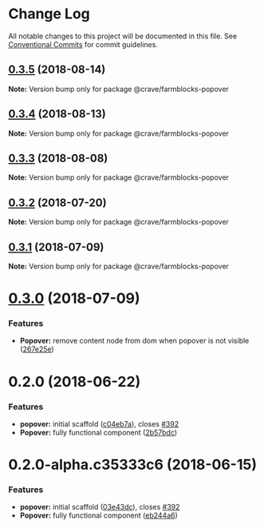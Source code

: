 # Change Log

All notable changes to this project will be documented in this file.
See [Conventional Commits](https://conventionalcommits.org) for commit guidelines.

<a name="0.3.5"></a>
## [0.3.5](https://github.com/CraveFood/farmblocks/compare/@crave/farmblocks-popover@0.3.4...@crave/farmblocks-popover@0.3.5) (2018-08-14)




**Note:** Version bump only for package @crave/farmblocks-popover

<a name="0.3.4"></a>
## [0.3.4](https://github.com/CraveFood/farmblocks/compare/@crave/farmblocks-popover@0.3.3...@crave/farmblocks-popover@0.3.4) (2018-08-13)




**Note:** Version bump only for package @crave/farmblocks-popover

<a name="0.3.3"></a>
## [0.3.3](https://github.com/CraveFood/farmblocks/compare/@crave/farmblocks-popover@0.3.2...@crave/farmblocks-popover@0.3.3) (2018-08-08)




**Note:** Version bump only for package @crave/farmblocks-popover

<a name="0.3.2"></a>
## [0.3.2](https://github.com/CraveFood/farmblocks/compare/@crave/farmblocks-popover@0.3.1...@crave/farmblocks-popover@0.3.2) (2018-07-20)




**Note:** Version bump only for package @crave/farmblocks-popover

<a name="0.3.1"></a>
## [0.3.1](https://github.com/CraveFood/farmblocks/compare/@crave/farmblocks-popover@0.3.0...@crave/farmblocks-popover@0.3.1) (2018-07-09)




**Note:** Version bump only for package @crave/farmblocks-popover

<a name="0.3.0"></a>
# [0.3.0](https://github.com/CraveFood/farmblocks/compare/@crave/farmblocks-popover@0.2.0...@crave/farmblocks-popover@0.3.0) (2018-07-09)


### Features

* **Popover:** remove content node from dom when popover is not visible ([267e25e](https://github.com/CraveFood/farmblocks/commit/267e25e))




<a name="0.2.0"></a>
# 0.2.0 (2018-06-22)


### Features

* **popover:** initial scaffold ([c04eb7a](https://github.com/CraveFood/farmblocks/commit/c04eb7a)), closes [#392](https://github.com/CraveFood/farmblocks/issues/392)
* **Popover:** fully functional component ([2b57bdc](https://github.com/CraveFood/farmblocks/commit/2b57bdc))




<a name="0.2.0-alpha.c35333c6"></a>
# 0.2.0-alpha.c35333c6 (2018-06-15)


### Features

* **popover:** initial scaffold ([03e43dc](https://github.com/CraveFood/farmblocks/commit/03e43dc)), closes [#392](https://github.com/CraveFood/farmblocks/issues/392)
* **Popover:** fully functional component ([eb244a6](https://github.com/CraveFood/farmblocks/commit/eb244a6))
